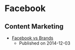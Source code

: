 # Facebook


## Content Marketing

- [Facebook vs Brands](http://blog.ezyinsights.com/2014/12/03/facebook-vs-brands/)
  - Published on 2014-12-03
